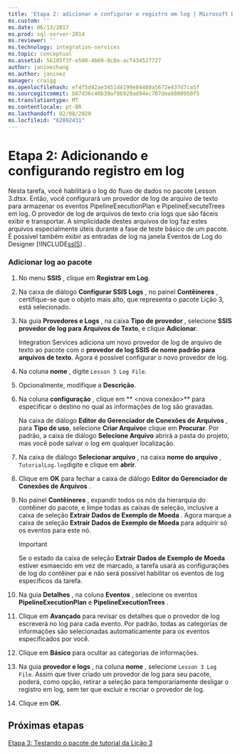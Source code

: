 ```yaml
---
title: 'Etapa 2: adicionar e configurar o registro em log | Microsoft Docs'
ms.custom: ''
ms.date: 06/13/2017
ms.prod: sql-server-2014
ms.reviewer: ''
ms.technology: integration-services
ms.topic: conceptual
ms.assetid: 56105f3f-e500-4669-8c8e-acf434527727
author: janinezhang
ms.author: janinez
manager: craigg
ms.openlocfilehash: ef4f5d42ae3451d4199e84480a5672e437d7ca5f
ms.sourcegitcommit: b87d36c46b39af8b929ad94ec707dee8800950f5
ms.translationtype: MT
ms.contentlocale: pt-BR
ms.lasthandoff: 02/08/2020
ms.locfileid: "62892431"
---
```

# <a name="step-2-adding-and-configuring-logging"></a>Etapa 2: Adicionando e configurando registro em log
  Nesta tarefa, você habilitará o log do fluxo de dados no pacote Lesson 3.dtsx. Então, você configurará um provedor de log de arquivo de texto para armazenar os eventos PipelineExecutionPlan e PipelineExecuteTrees em log. O provedor de log de arquivos de texto cria logs que são fáceis exibir e transportar. A simplicidade destes arquivos de log faz estes arquivos especialmente úteis durante a fase de teste básico de um pacote. É possível também exibir as entradas de log na janela Eventos de Log do Designer [!INCLUDE[ssIS](../includes/ssis-md.md)] .  
  
### <a name="to-add-logging-to-the-package"></a>Adicionar log ao pacote  
  
1.  No menu **SSIS** , clique em **Registrar em Log**.  
  
2.  Na caixa de diálogo **Configurar SSIS Logs** , no painel **Contêineres** , certifique-se que o objeto mais alto, que representa o pacote Lição 3, está selecionado.  
  
3.  Na guia **Provedores e Logs** , na caixa **Tipo de provedor** , selecione **SSIS provedor de log para Arquivos de Texto**, e clique **Adicionar**.  
  
     Integration Services adiciona um novo provedor de log de arquivo de texto ao pacote com o **provedor de log SSIS de nome padrão para arquivos de texto**. Agora é possível configurar o novo provedor de log.  
  
4.  Na coluna **nome** , digite `Lesson 3 Log File`.  
  
5.  Opcionalmente, modifique a **Descrição**.  
  
6.  Na coluna **configuração** , clique em ** \<nova conexão>** para especificar o destino no qual as informações de log são gravadas.  
  
     Na caixa de diálogo **Editor do Gerenciador de Conexões de Arquivos** , para **Tipo de uso**, selecione **Criar Arquivo**e clique em **Procurar**. Por padrão, a caixa de diálogo **Selecione Arquivo** abrirá a pasta do projeto, mas você pode salvar o log em qualquer localização.  
  
7.  Na caixa de diálogo **Selecionar arquivo** , na caixa **nome do arquivo** , `TutorialLog.log`digite e clique em **abrir**.  
  
8.  Clique em **OK** para fechar a caixa de diálogo **Editor do Gerenciador de Conexões de Arquivos** .  
  
9. No painel **Contêineres** , expandir todos os nós da hierarquia do contêiner do pacote, e limpe todas as caixas de seleção, inclusive a caixa de seleção **Extrair Dados de Exemplo de Moeda** . Agora marque a caixa de seleção **Extrair Dados de Exemplo de Moeda** para adquirir só os eventos para este nó.  
  
    > [!IMPORTANT]  
    >  Se o estado da caixa de seleção **Extrair Dados de Exemplo de Moeda** estiver esmaecido em vez de marcado, a tarefa usará as configurações de log do contêiner pai e não será possível habilitar os eventos de log específicos da tarefa.  
  
10. Na guia **Detalhes** , na coluna **Eventos** , selecione os eventos **PipelineExecutionPlan** e **PipelineExecutionTrees** .  
  
11. Clique em **Avançado** para revisar os detalhes que o provedor de log escreverá no log para cada evento. Por padrão, todas as categorias de informações são selecionadas automaticamente para os eventos especificados por você.  
  
12. Clique em **Básico** para ocultar as categorias de informações.  
  
13. Na guia **provedor e logs** , na coluna **nome** , selecione `Lesson 3 Log File`. Assim que tiver criado um provedor de log para seu pacote, poderá, como opção, retirar a seleção para temporariamente desligar o registro em log, sem ter que excluir e recriar o provedor de log.  
  
14. Clique em **OK**.  
  
## <a name="next-steps"></a>Próximas etapas  
 [Etapa 3: Testando o pacote de tutorial da Lição 3](../integration-services/lesson-3-3-testing-the-lesson-3-tutorial-package.md)  
  
  
